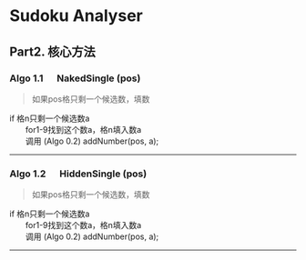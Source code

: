 # Sudoku Analyser

## Part2. 核心方法

### Algo 1.1 &emsp; NakedSingle (pos)

> 如果pos格只剩一个候选数，填数

if 格n只剩一个候选数a  
&emsp;&emsp;for1-9找到这个数a，格n填入数a  
&emsp;&emsp;调用 (Algo 0.2) addNumber(pos, a);

---

### Algo 1.2 &emsp; HiddenSingle (pos)

> 如果pos格只剩一个候选数，填数

if 格n只剩一个候选数a  
&emsp;&emsp;for1-9找到这个数a，格n填入数a  
&emsp;&emsp;调用 (Algo 0.2) addNumber(pos, a);

---
